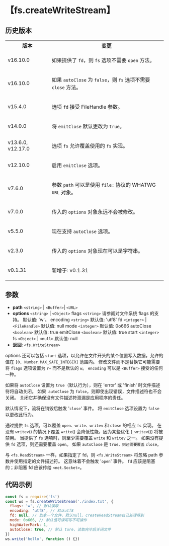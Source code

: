 # 【fs.createWriteStream】

## 历史版本

<table>
<tbody><tr><th>版本</th><th>变更</th></tr>
<tr><td>v16.10.0</td>
<td><p>如果提供了 <code>fd</code>，则 <code>fs</code> 选项不需要 <code>open</code> 方法。</p></td></tr>
<tr><td>v16.10.0</td>
<td><p>如果 <code>autoClose</code> 为 <code>false</code>，则 <code>fs</code> 选项不需要 <code>close</code> 方法。</p></td></tr>
<tr><td>v15.4.0</td>
<td><p>选项 <code>fd</code> 接受 FileHandle 参数。</p></td></tr>
<tr><td>v14.0.0</td>
<td><p>将 <code>emitClose</code> 默认更改为 <code>true</code>。</p></td></tr>
<tr><td>v13.6.0, v12.17.0</td>
<td><p>选项 <code>fs</code> 允许覆盖使用的 <code>fs</code> 实现。</p></td></tr>
<tr><td>v12.10.0</td>
<td><p>启用 <code>emitClose</code> 选项。</p></td></tr>
<tr><td>v7.6.0</td>
<td><p>参数 <code>path</code> 可以是使用 <code>file:</code> 协议的 WHATWG <code>URL</code> 对象。</p></td></tr>
<tr><td>v7.0.0</td>
<td><p>传入的 <code>options</code> 对象永远不会被修改。</p></td></tr>
<tr><td>v5.5.0</td>
<td><p>现在支持 <code>autoClose</code> 选项。</p></td></tr>
<tr><td>v2.3.0</td>
<td><p>传入的 <code>options</code> 对象现在可以是字符串。</p></td></tr>
<tr><td>v0.1.31</td>
<td><p><span>新增于: v0.1.31</span></p></td></tr>
</tbody></table>

## 参数

- **path** `<string>` | `<Buffer>`| `<URL>`
- **options** `<string>` | `<Object>`
  flags `<string>` 请参阅对文件系统 flags 的支持。 默认值: 'w'。
  encoding `<string>` 默认值: 'utf8'
  fd `<integer>` | `<FileHandle>` 默认值: null
  mode `<integer>` 默认值: 0o666
  autoClose `<boolean>` 默认值: true
  emitClose `<boolean>` 默认值: true
  start `<integer>`
  fs `<Object>` | `<null>` 默认值: null
- **返回**: `<fs.WriteStream>`

options 还可以包括 `start` 选项，以允许在文件开头的某个位置写入数据，允许的值在 `[0, Number.MAX_SAFE_INTEGER]` 范围内。 修改文件而不是替换它可能需要将 `flags` 选项设置为 `r+` 而不是默认的 `w`。 `encoding` 可以是 `<Buffer>` 接受的任何一种。

如果将 `autoClose` 设置为 `true`（默认行为），则在 'error' 或 'finish' 时文件描述符将自动关闭。 如果` autoClose` 为 `false`，则即使出现错误，文件描述符也不会关闭。 关闭它并确保没有文件描述符泄漏是应用程序的责任。

默认情况下，流将在销毁后触发 '`close`' 事件。 将 `emitClose` 选项设置为 `false` 以更改此行为。

通过提供 `fs` 选项，可以覆盖 `open、write、writev` 和 `close` 的相应 `fs` 实现。 在没有 `writev`() 的情况下覆盖 `write`() 会降低性能，因为某些优化 (`_writev`()) 将被禁用。 当提供了 `fs` 选项时，则至少需要覆盖 `write` 和 `writev` 之一。 如果没有提供 `fd` 选项，则还需要覆盖 `open`。 如果 `autoClose` 是 `true，则还需要覆盖` `close`。

与 `<fs.ReadStream>` 一样，如果指定了 fd，则 `<fs.WriteStream>` 将忽略 path 参数并使用指定的文件描述符。 这意味着不会触发 '`open`' 事件。 `fd` 应该是阻塞的；非阻塞 fd 应该传给 `<net.Socket>`。

## 代码示例

```js
const fs = require('fs')
const ws = fs.createWriteStream('./index.txt', {
  flags: 'w', // 默认读取
  encoding: 'utf8', // 默认utf8
  fd: null, // 取拿一个文件，默认null，createReadStream自己处理得到
  mode: 0o666, // 默认值可读可写不可操作
  highWaterMark: 1,
  autoClose: true, // 默认 ture，读取完毕后关闭文件
})
ws.write('hello', function () {})
```
